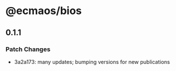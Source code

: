 # @ecmaos/bios

## 0.1.1

### Patch Changes

- 3a2a173: many updates; bumping versions for new publications
